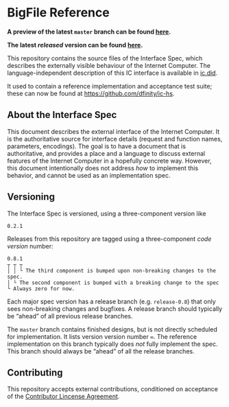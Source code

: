 # BigFile Reference

**A preview of the latest `master` branch can be found [here](https://khsfq-wqaaa-aaaak-qckvq-cai.icp0.io/docs).**

**The latest *released* version can be found [here](https://internetcomputer.org/docs/current/references/ic-interface-spec).**

This repository contains the source files of the Interface Spec, which describes the externally visible behaviour of the Internet Computer.
The language-independent description of this IC interface is available in [ic.did](./spec/_attachments/ic.did).

It used to contain a reference implementation and acceptance test suite; these can now be found at <https://github.com/dfinity/ic-hs>.

## About the Interface Spec

This document describes the external interface of the Internet Computer. It is the authoritative source for interface details (request and function names, parameters, encodings). The goal is to have a document that is authoritative, and provides a place and a language to discuss external features of the Internet Computer in a hopefully concrete way. However, this document intentionally does not address _how_ to implement this behavior, and cannot be used as an implementation spec.

## Versioning

The Interface Spec is versioned, using a three-component version like

    0.2.1

Releases from this repository are tagged using a three-component _code
version_ number:

    0.8.1
    ┬ ┬ ┬
    │ │ └ The third component is bumped upon non-breaking changes to the spec.
    │ └ The second component is bumped with a breaking change to the spec
    └ Always zero for now.

Each major spec version has a release branch (e.g. `release-0.8`) that only sees
non-breaking changes and bugfixes. A release branch should typically be “ahead” of all previous release branches.

The `master` branch contains finished designs, but is not directly scheduled
for implementation. It lists version version number `∞`. The reference
implementation on this branch typically does _not_ fully implement the spec. This branch should always be “ahead” of all the release branches.

## Contributing

This repository accepts external contributions, conditioned on acceptance of the [Contributor Lincense Agreement](https://github.com/dfinity/cla/).
